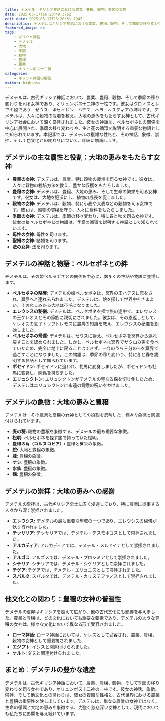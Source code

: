 ```yaml
---
title: デメテル：ギリシア神話における農業、豊穣、穀物、季節の女神
date: 2025-03-17T16:20:49.376Z
edit date: 2025-03-17T16:20:51.704Z
description: デメテルはギリシア神話における農業、豊穣、穀物、そして季節の移り変わりを司る女神であり、オリュンポス十二神の一柱です。彼女は人々に穀物の栽培を教え、大地の恵みをもたらす女神として、古代ギリシア社会において深く崇拝されました。
featured_image: no
tags:
    - ギリシャ神話
    - デメテル
    - 大地
    - 季節
    - 穀物
    - 豊穣
    - 農業
    - オリュンポス十二神
categories:
    - ギリシャ神話の解説
editor: highants
---
```


デメテルは、古代ギリシア神話において、農業、豊穣、穀物、そして季節の移り変わりを司る女神であり、オリュンポス十二神の一柱です。彼女はクロノスとレアの娘であり、ゼウス、ポセイドン、ハデス、ヘラ、ヘスティアの姉妹です。デメテルは、人々に穀物の栽培を教え、大地の恵みをもたらす女神として、古代ギリシア社会において深く崇拝されました。彼女の神話は、ペルセポネとの関係を中心に展開され、季節の移り変わりや、生と死の循環を説明する重要な物語として知られています。本記事では、デメテルの複雑な性格と、その神話、象徴、崇拝、そして他文化との関わりについて、詳細に解説します。
<!--more-->

## デメテルの主な属性と役割：大地の恵みをもたらす女神

* **農業の女神:** デメテルは、農業、特に穀物の栽培を司る女神です。彼女は、人々に穀物の栽培方法を教え、豊かな収穫をもたらしました。
* **豊穣の女神:** デメテルは、豊穣、大地の恵み、そして生命の繁栄を司る女神です。彼女は、大地を肥沃にし、植物の成長を促しました。
* **穀物の女神:** デメテルは、穀物、特に小麦や大麦などの穀物を司る女神です。彼女は、穀物の豊穣を守り、人々に食料をもたらしました。
* **季節の女神:** デメテルは、季節の移り変わり、特に春と秋を司る女神です。彼女の娘ペルセポネとの物語は、季節の循環を説明する神話として知られています。
* **母性の女神**: 母性を司ります。
* **聖婚の女神**: 結婚を司ります。
* **法の女神**: 法を司ります。

## デメテルの神話と物語：ペルセポネとの絆

デメテルは、その娘ペルセポネとの関係を中心に、数多くの神話や物語に登場します。

* **ペルセポネの略奪:** デメテルの娘ペルセポネは、冥界の王ハデスに恋をされ、冥界へと連れ去られました。デメテルは、娘を探して世界中をさまよい、その悲しみから大地は不毛となりました。
* **エレウシスの秘儀:** デメテルは、ペルセポネを探す旅の途中で、エレウシスの王ケレオスとその家族に親切にされました。彼女は、その恩返しとして、ケレオスの息子トリプトレモスに農業の知識を教え、エレウシスの秘儀を創始しました。
* **ペルセポネの帰還:** デメテルは、ゼウスに訴え、ペルセポネを冥界から連れ戻すことを認められました。しかし、ペルセポネは冥界でザクロの実を食べていたため、完全に地上に戻ることはできず、一年のうち三分の一を冥界で過ごすことになりました。この物語は、季節の移り変わり、特に冬と春を説明する神話として知られています。
* **ポセイドン**: ポセイドンに追われ、牝馬に変身しましたが、ポセイドンも牡馬に変身し、関係を持ちました。
* **エリュシクトン**: エリュシクトンがデメテルの聖なる森を切り倒したため、デメテルはエリュシクトンに永遠の飢餓の呪いをかけました。

## デメテルの象徴：大地の恵みと豊穣

デメテルは、その農業と豊穣の女神としての役割を反映した、様々な象徴と関連付けられています。

* **麦の穂:** 穀物の豊穣を象徴する、デメテルの最も重要な象徴。
* **松明:** ペルセポネを探す旅で持っていた松明。
* **豊穣の角（コルヌコピア）:** 豊穣と繁栄の象徴。
* **蛇:** 大地と豊穣の象徴。
* **豚**: 豊穣の象徴。
* **ケシ**: 豊穣の象徴。
* **水仙**: 豊穣の象徴。
* **鶴**: 豊穣の象徴。

## デメテルの崇拝：大地の恵みへの感謝

デメテルの崇拝は、古代ギリシア全土に広く浸透しており、特に農業に従事する人々から深く崇拝されました。

* **エレウシス:** デメテルの最も重要な聖域の一つであり、エレウシスの秘儀が執り行われました。
* **テッサリア**: テッサリアでは、デメテル・テスモポロスとして崇拝されました。
* **アルカディア**: アルカディアでは、デメテル・メルアイナとして崇拝されました。
* **アルゴス**: アルゴスでは、デメテル・プロシミアとして崇拝されました。
* **シチリア**: シチリアでは、デメテル・シケリアとして崇拝されました。
* **テゲア**: テゲアでは、デメテル・エリュニスとして崇拝されました。
* **スパルタ**: スパルタでは、デメテル・カリステファノスとして崇拝されました。

## 他文化との関わり：豊穣の女神の普遍性

デメテルの信仰はギリシアを超えて広がり、他の古代文化にも影響を与えました。農業と豊穣は、どの文化においても重要な要素であり、デメテルのような豊穣の女神は、様々な文化において異なる形で受容されました。

* **ローマ神話:** ローマ神話においては、ケレスとして受容され、農業、豊穣、穀物の女神として重要視されました。
* **エジプト**: イシスと関連付けられました。
* **ケルト**: ダヌと関連付けられました。

## まとめ：デメテルの豊かな遺産

デメテルは、古代ギリシア神話において、農業、豊穣、穀物、そして季節の移り変わりを司る女神であり、オリュンポス十二神の一柱です。彼女の神話、象徴、崇拝、そして他文化との関わりは、彼女の複雑な性格と、古代世界における農業と豊穣の重要性を映し出しています。デメテルは、単なる農業の女神ではなく、生命の循環と大地の恵みを象徴する、力強く慈悲深い女神として、現代においても私たちに影響を与え続けています。
